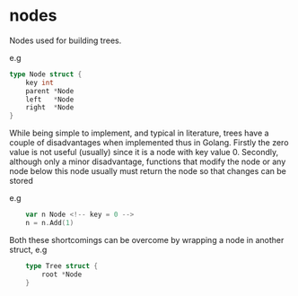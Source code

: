 # nodes

Nodes used for building trees.

e.g  

```go
type Node struct {
    key int
    parent *Node
    left   *Node
    right  *Node
}
```

While being simple to implement, and typical in literature, trees have a
couple of disadvantages when implemented thus in Golang. Firstly the zero value
is not useful (usually) since it is a node with key value 0. Secondly, although
only a minor disadvantage, functions that modify the node or any node below this
node usually must return the node so that changes can be stored

e.g

```go
    var n Node <!-- key = 0 -->
    n = n.Add(1)
```

Both these shortcomings can be overcome by wrapping a node in another struct,
e.g

```go
    type Tree struct {
        root *Node
    }
```

<!-- See [here]() for example code using this design-->

